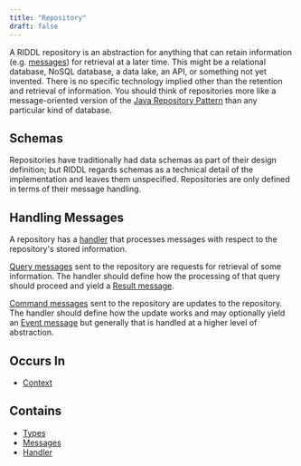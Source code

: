 ```yaml
---
title: "Repository"
draft: false
---
```


A RIDDL repository is an abstraction for anything that can retain 
information (e.g. [messages](message.md)) for retrieval at a
later time. This might be a relational database, NoSQL database, a data lake, 
an API, or something not yet invented. There is no specific technology implied
other than the retention and retrieval of information. You should think of 
repositories more like a message-oriented version of the 
[Java Repository Pattern](https://java-design-patterns.com/patterns/repository/#explanation)
than any particular kind of database. 

## Schemas
Repositories have traditionally had data schemas as part of their design 
definition; but RIDDL regards schemas as a technical detail of the 
implementation and leaves them unspecified. Repositories are only defined in 
terms of their message handling.

## Handling Messages
A repository has a [handler](handler.md) that processes 
messages with respect to the repository's stored information.

[Query messages](message.md#query) sent to the repository 
are requests for retrieval of some information. The handler should define 
how the processing of that query should proceed and yield a 
[Result message](message.md#result).

[Command messages](message.md#query) sent to the 
repository are updates to the repository. The handler should define how the 
update works and may optionally yield an
[Event message](message.md#result) but generally that is 
handled at a higher level of abstraction. 

## Occurs In
* [Context](context.md)

## Contains
* [Types](type.md)
* [Messages](message.md)
* [Handler](handler.md)

